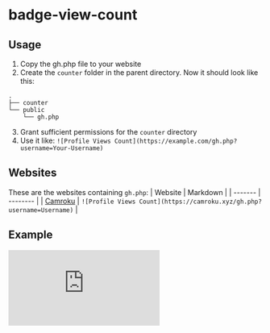 # badge-view-count
## Usage
1. Copy the gh.php file to your website
2. Create the `counter` folder in the parent directory. Now it should look like this:
```
.
├── counter
└── public
    └── gh.php
```
3. Grant sufficient permissions for the `counter` directory
4. Use it like: `![Profile Views Count](https://example.com/gh.php?username=Your-Username)`

## Websites
These are the websites containing `gh.php`:
| Website | Markdown |
| ------- | -------- |
| [Camroku](https://camroku.xyz) | `![Profile Views Count](https://camroku.xyz/gh.php?username=Username)` |

## Example
![Profile Views Count](https://camroku.xyz/gh.php?username=example)
